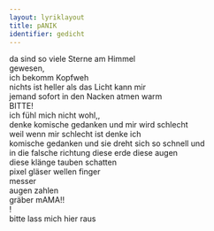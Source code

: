 ```yaml
---
layout: lyriklayout
title: pANIK
identifier: gedicht
---
```


da sind so viele Sterne am Himmel  
gewesen,  
ich bekomm Kopfweh   
nichts ist heller als das Licht kann mir   
jemand sofort in den Nacken atmen warm   
BITTE!   
ich fühl mich nicht wohl,,   
denke komische gedanken und mir wird schlecht  
weil wenn mir schlecht ist denke ich   
komische gedanken und sie dreht sich so schnell und  
in die falsche richtung diese erde diese augen  
diese klänge tauben schatten  
pixel gläser wellen finger  
messer  
augen zahlen  
gräber mAMA!!  
!  
bitte lass mich hier raus  